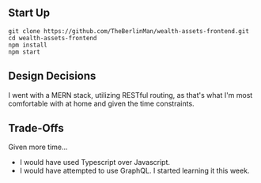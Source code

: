 

## Start Up

```
git clone https://github.com/TheBerlinMan/wealth-assets-frontend.git
cd wealth-assets-frontend
npm install
npm start
```

## Design Decisions

I went with a MERN stack, utilizing RESTful routing, as that's what I'm most comfortable with at home and given the time constraints. 

## Trade-Offs 

Given more time...
- I would have used Typescript over Javascript.
- I would have attempted to use GraphQL. I started learning it this week. 
